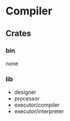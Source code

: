 # Compiler

## Crates

### bin

none

### lib

- designer
- processor
- executor/compiler
- executor/interpreter
